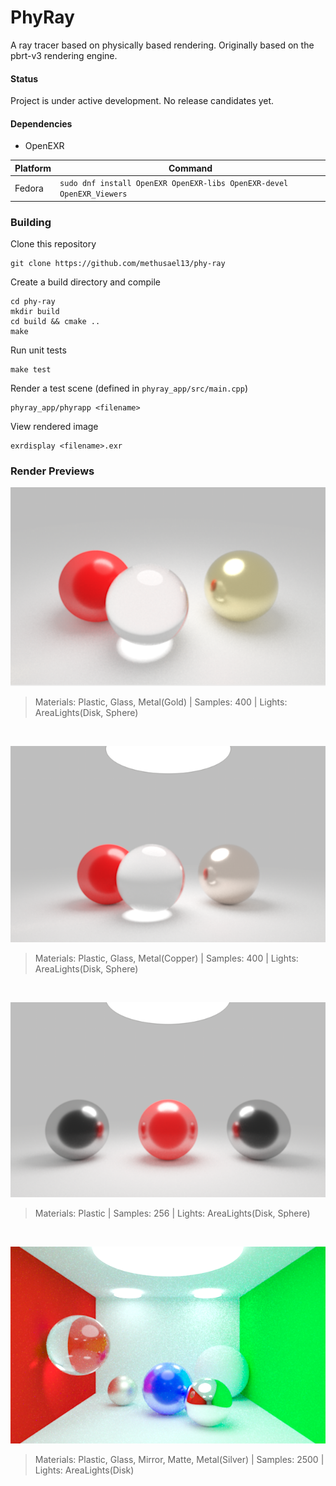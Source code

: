 # PhyRay
A ray tracer based on physically based rendering. Originally based on the pbrt-v3 rendering engine.

#### Status
Project is under active development. No release candidates yet.

#### Dependencies
- OpenEXR

| Platform | Command |
| -------- | ------- |
| Fedora | `sudo dnf install OpenEXR OpenEXR-libs OpenEXR-devel OpenEXR_Viewers` |

### Building
Clone this repository
```
git clone https://github.com/methusael13/phy-ray
```
Create a build directory and compile
```
cd phy-ray
mkdir build
cd build && cmake ..
make
```
Run unit tests
```
make test
```
Render a test scene (defined in `phyray_app/src/main.cpp`)
```
phyray_app/phyrapp <filename>
```
View rendered image
```
exrdisplay <filename>.exr
```

### Render Previews
<p align="center">
    <img src="https://raw.githubusercontent.com/methusael13/phy-ray/master/preview/render01.png" alt="Render01">
    <blockquote><p>
    Materials: Plastic, Glass, Metal(Gold) | Samples: 400 | Lights: AreaLights(Disk, Sphere)
    </p></blockquote>
</p>
</br>

<p align="center">
    <img src="https://raw.githubusercontent.com/methusael13/phy-ray/master/preview/render02.png" alt="Render02">
    <blockquote><p>
    Materials: Plastic, Glass, Metal(Copper) | Samples: 400 | Lights: AreaLights(Disk, Sphere)
    </p></blockquote>
</p>
</br>

<p align="center">
    <img src="https://raw.githubusercontent.com/methusael13/phy-ray/master/preview/render03.png" alt="Render03">
    <blockquote><p>
    Materials: Plastic | Samples: 256 | Lights: AreaLights(Disk, Sphere)
    </p></blockquote>
</p>
</br>

<p align="center">
    <img src="https://raw.githubusercontent.com/methusael13/phy-ray/master/preview/render04.png" alt="Render04">
    <blockquote><p>
    Materials: Plastic, Glass, Mirror, Matte, Metal(Silver)  | Samples: 2500 | Lights: AreaLights(Disk)
    </p></blockquote>
</p>
</br>
